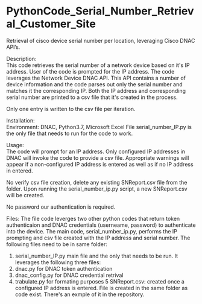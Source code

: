 # PythonCode_Serial_Number_Retrieval_Customer_Site
Retrieval of cisco device serial number per location, leveraging Cisco DNAC API’s.

Description:  
This code retrieves the serial number of a network device based on it's IP address.  User of the code is prompted for the IP address.  The code leverages the Network Device DNAC API.  This API contains a number of device information and the code parses out only the serial number and matches it the corresponding IP.  Both the IP address and corresponding serial number are printed to a csv file that it's created in the process.  

Only one entry is written to the csv file per iteration.

Installation:  
Environment:  DNAC, Python3.7, Microsoft Excel
File serial_number_IP.py is the only file that needs to run for the code to work.

Usage:  
The code will prompt for an IP address.  Only configured IP addresses in DNAC will invoke the code to provide a csv file.  Appropriate warnings will appear if a non-configured IP address is entered as well as if no IP address in entered.

No verify csv file creation, delete any existing SNReport.csv file from the folder.  Upon running the serial_number_ip.py script, a new SNReport.csv will be created.

No password our authentication is required.

Files:
The file code leverges two other python codes that return token authenticaion and DNAC credentials (userneame, password) to authenticate into the device.  The main code, serial_number_ip.py, performs the IP prompting and csv file created with the IP address and serial number.  The following files need to be in same folder:

1.  serial_number_IP.py main file and the only that needs to be run.  It leverages the following three files:
2.  dnac.py for DNAC token authentication
3.  dnac_config.py for DNAC credential retrival
4.  trabulate.py for formating purposes
5   SNReport.csv:  created once a configured IP address is entered.  File is created in the same folder as code exist.  There's an exmple of it in the repository.

